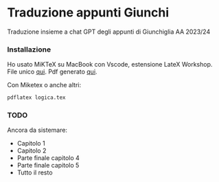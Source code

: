 # Traduzione appunti Giunchi

Traduzione insieme a chat GPT degli appunti di Giunchiglia AA 2023/24

### Installazione
Ho usato MiKTeX su MacBook con Vscode, estensione LateX Workshop. File unico [qui](logica.tex). Pdf generato [qui](logica.pdf).

Con Miketex o anche altri:
```bash
pdflatex logica.tex 
```

### TODO
Ancora da sistemare:
- Capitolo 1
- Capitolo 2
- Parte finale capitolo 4
- Parte finale capitolo 5
- Tutto il resto